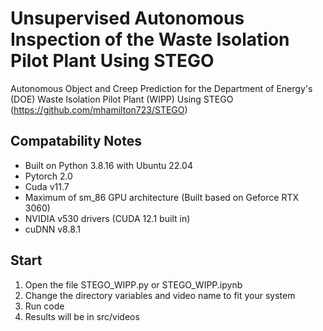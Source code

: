 # Unsupervised Autonomous Inspection of the Waste Isolation Pilot Plant Using STEGO
Autonomous Object and Creep Prediction for the Department of Energy's (DOE) Waste Isolation Pilot Plant (WIPP) Using STEGO (https://github.com/mhamilton723/STEGO)

## Compatability Notes
- Built on Python 3.8.16 with Ubuntu 22.04
- Pytorch 2.0
- Cuda v11.7
- Maximum of sm_86 GPU architecture (Built based on Geforce RTX 3060)
- NVIDIA v530 drivers (CUDA 12.1 built in)
- cuDNN v8.8.1

## Start
1. Open the file STEGO_WIPP.py or STEGO_WIPP.ipynb
2. Change the directory variables and video name to fit your system
3. Run code
4. Results will be in src/videos
